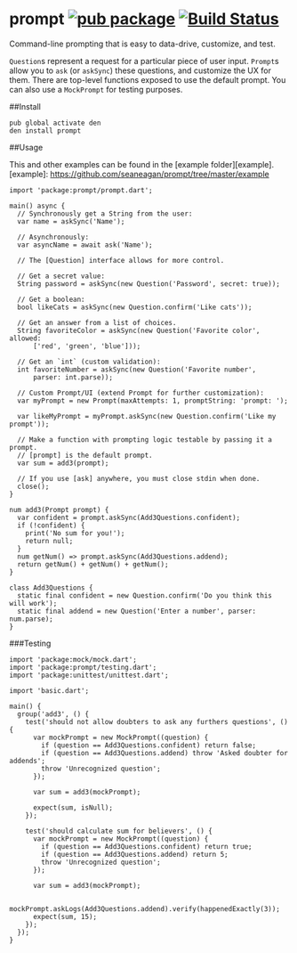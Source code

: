 prompt [![pub package](http://img.shields.io/pub/v/prompt.svg)](https://pub.dartlang.org/packages/prompt) [![Build Status](https://drone.io/github.com/seaneagan/prompt/status.png)](https://drone.io/github.com/seaneagan/prompt/latest)
======

Command-line prompting that is easy to data-drive, customize, and test.

`Question`s represent a request for a particular piece of user input.
`Prompt`s allow you to `ask` (or `askSync`) these questions, and customize the 
UX for them.  There are top-level functions exposed to use the default prompt.
You can also use a `MockPrompt` for testing purposes.

##Install

```shell
pub global activate den
den install prompt
```

##Usage

This and other examples can be found in the [example folder][example].
[example]: https://github.com/seaneagan/prompt/tree/master/example

```
import 'package:prompt/prompt.dart';

main() async {
  // Synchronously get a String from the user:
  var name = askSync('Name');

  // Asynchronously:
  var asyncName = await ask('Name');

  // The [Question] interface allows for more control.
  
  // Get a secret value:
  String password = askSync(new Question('Password', secret: true));

  // Get a boolean:
  bool likeCats = askSync(new Question.confirm('Like cats'));

  // Get an answer from a list of choices.
  String favoriteColor = askSync(new Question('Favorite color', allowed:
      ['red', 'green', 'blue']));

  // Get an `int` (custom validation):
  int favoriteNumber = askSync(new Question('Favorite number',
      parser: int.parse));

  // Custom Prompt/UI (extend Prompt for further customization):
  var myPrompt = new Prompt(maxAttempts: 1, promptString: 'prompt: ');

  var likeMyPrompt = myPrompt.askSync(new Question.confirm('Like my prompt'));

  // Make a function with prompting logic testable by passing it a prompt.
  // [prompt] is the default prompt.
  var sum = add3(prompt);

  // If you use [ask] anywhere, you must close stdin when done.
  close();
}

num add3(Prompt prompt) {
  var confident = prompt.askSync(Add3Questions.confident);
  if (!confident) {
    print('No sum for you!');
    return null;
  }
  num getNum() => prompt.askSync(Add3Questions.addend);
  return getNum() + getNum() + getNum();
}

class Add3Questions {
  static final confident = new Question.confirm('Do you think this will work');
  static final addend = new Question('Enter a number', parser: num.parse);
}
```

###Testing

```
import 'package:mock/mock.dart';
import 'package:prompt/testing.dart';
import 'package:unittest/unittest.dart';

import 'basic.dart';

main() {
  group('add3', () {
    test('should not allow doubters to ask any furthers questions', () {
      var mockPrompt = new MockPrompt((question) {
        if (question == Add3Questions.confident) return false;
        if (question == Add3Questions.addend) throw 'Asked doubter for addends';
        throw 'Unrecognized question';
      });

      var sum = add3(mockPrompt);

      expect(sum, isNull);
    });

    test('should calculate sum for believers', () {
      var mockPrompt = new MockPrompt((question) {
        if (question == Add3Questions.confident) return true;
        if (question == Add3Questions.addend) return 5;
        throw 'Unrecognized question';
      });

      var sum = add3(mockPrompt);

      mockPrompt.askLogs(Add3Questions.addend).verify(happenedExactly(3));
      expect(sum, 15);
    });
  });
}
```
